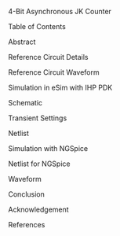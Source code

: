 4-Bit Asynchronous JK Counter

Table of Contents

Abstract

Reference Circuit Details

Reference Circuit Waveform

Simulation in eSim with IHP PDK

Schematic

Transient Settings

Netlist


Simulation with NGSpice

Netlist for NGSpice

Waveform


Conclusion

Acknowledgement

References